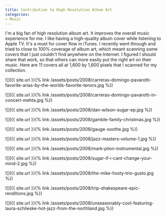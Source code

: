 ```yaml
---
title: Contribution to High Resolution Album Art
categories:
- Music
---
```


I'm a big fan of high resolution album art. It improves the overall music experience for me. I like having a high-quality album cover while listening to Apple TV. It's a must for cover flow in iTunes. I recently went through and tried to close to 100% coverage of album art, which meant scanning some covers that I just couldn't find anywhere on the Internet. I figured I should share that work, so that others can more easily put the right art on their music. Here are 11 covers all at 1,600 by 1,600 pixels that I scanned for my collection.



  
   ![]({{ site.url }}{% link /assets/posts/2008/carreras-domingo-pavarotti-favorite-arias-by-the-worlds-favorite-tenors.jpg %})
  

  
   ![]({{ site.url }}{% link /assets/posts/2008/carreras-domingo-pavarotti-in-concert-mehta.jpg %})
  

  
   ![]({{ site.url }}{% link /assets/posts/2008/dan-wilson-sugar-ep.jpg %})
  

  
   ![]({{ site.url }}{% link /assets/posts/2008/gamble-family-christmas.jpg %})
  

  
   ![]({{ site.url }}{% link /assets/posts/2008/gauge-soothe.jpg %})
  

  
   ![]({{ site.url }}{% link /assets/posts/2008/jazz-masters-volume-1.jpg %})
  

  
   ![]({{ site.url }}{% link /assets/posts/2008/mark-pilon-instrumental.jpg %})
  

  
   ![]({{ site.url }}{% link /assets/posts/2008/sugar-if-i-cant-change-your-mind-2.jpg %})
  

  
   ![]({{ site.url }}{% link /assets/posts/2008/the-mike-hosty-trio-gusto.jpg %})
  

  
   ![]({{ site.url }}{% link /assets/posts/2008/trip-shakespeare-epic-renditions.jpg %})
  

  
   ![]({{ site.url }}{% link /assets/posts/2008/unseasonably-cool-featuring-laura-schlieske-hot-jazz-from-the-northland.jpg %})
  


